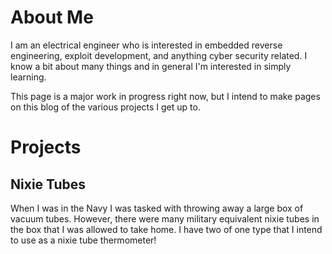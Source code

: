 # About Me

I am an electrical engineer who is interested in embedded reverse engineering, exploit
development, and anything cyber security related. I know a bit about
many things and in general I'm interested in simply learning.

This page is a major work in progress right now, but I intend to make
pages on this blog of the various projects I get up to. 

# Projects 

## Nixie Tubes

When I was in the Navy I was tasked with throwing away a large box of
vacuum tubes. However, there were many military equivalent nixie tubes
in the box that I was allowed to take home. I have two of one type that
I intend to use as a nixie tube thermometer! 
